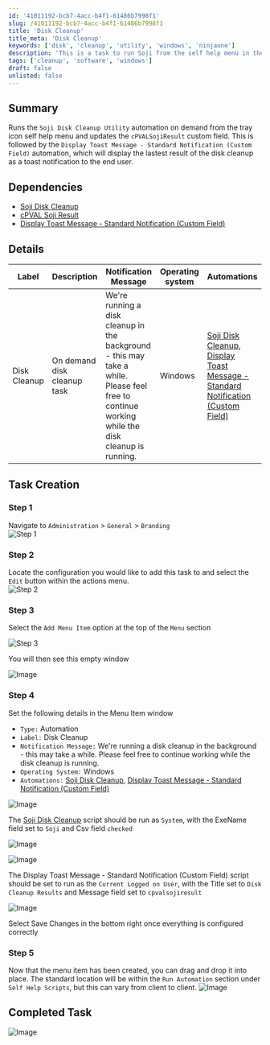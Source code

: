 ```yaml
---
id: '41011192-bcb7-4acc-b4f1-61486b7998f1'
slug: /41011192-bcb7-4acc-b4f1-61486b7998f1
title: 'Disk Cleanup'
title_meta: 'Disk Cleanup'
keywords: ['disk', 'cleanup', 'utility', 'windows', 'ninjaone']
description: 'This is a task to run Soji from the self help menu in the Ninja tray icon and display the results as a toast notification to the end user'
tags: ['cleanup', 'software', 'windows']
draft: false
unlisted: false
---
```


## Summary

Runs the `Soji Disk Cleanup Utility` automation on demand from the tray icon self help menu and updates the `cPVALSojiResult` custom field. This is followed by the `Display Toast Message - Standard Notification (Custom Field)` automation, which will display the lastest result of the disk cleanup as a toast notification to the end user.

## Dependencies

- [Soji Disk Cleanup](/docs/ef289b50-fe18-4114-93d0-680437f7c480)
- [cPVAL Soji Result](/docs/0d8c8069-8883-4135-b322-da61e1a932e0)
- [Display Toast Message - Standard Notification (Custom Field)](/docs/1ae78d4c-7ca4-4e20-af21-59cf0d366780)

## Details

| Label      | Description | Notification Message | Operating system | Automations |
| ---------- | ----------- | -------------------- | ---------------- | ----------- |
| Disk Cleanup | On demand disk cleanup task | We're running a disk cleanup in the background - this may take a while. Please feel free to continue working while the disk cleanup is running. | Windows | [Soji Disk Cleanup](/docs/ef289b50-fe18-4114-93d0-680437f7c480), [Display Toast Message - Standard Notification (Custom Field)](/docs/1ae78d4c-7ca4-4e20-af21-59cf0d366780) |

## Task Creation

### Step 1

Navigate to `Administration` > `General` > `Branding`  
![Step 1](../../../static/img/docs/disk-cleanup/image-8.png)

### Step 2

Locate the configuration you would like to add this task to and select the `Edit` button within the actions menu.  
![Step 2](../../../static/img/docs/disk-cleanup/image-9.png)

### Step 3

Select the `Add Menu Item` option at the top of the `Menu` section

![Step 3](../../../static/img/docs/disk-cleanup/image.png)

You will then see this empty window

![Image](../../../static/img/docs/disk-cleanup/image-1.png)

### Step 4

Set the following details in the Menu Item window

- `Type:` Automation
- `Label:` Disk Cleanup
- `Notification Message:` We're running a disk cleanup in the background - this may take a while. Please feel free to continue working while the disk cleanup is running.
- `Operating System:` Windows
- `Automations:` [Soji Disk Cleanup](/docs/ef289b50-fe18-4114-93d0-680437f7c480), [Display Toast Message - Standard Notification (Custom Field)](/docs/1ae78d4c-7ca4-4e20-af21-59cf0d366780)

![Image](../../../static/img/docs/disk-cleanup/image-2.png)

The [Soji Disk Cleanup](/docs/ef289b50-fe18-4114-93d0-680437f7c480) script should be run as `System`, with the ExeName field set to `Soji` and Csv field `checked`

![Image](../../../static/img/docs/disk-cleanup/image-3.png)

![Image](../../../static/img/docs/disk-cleanup/image-4.png)

The Display Toast Message - Standard Notification (Custom Field) script should be set to run as the `Current Logged on User`, with the Title set to `Disk Cleanup Results` and Message field set to `cpvalsojiresult`

![Image](../../../static/img/docs/disk-cleanup/image-5.png)

Select Save Changes in the bottom right once everything is configured correctly

### Step 5

Now that the menu item has been created, you can drag and drop it into place. The standard location will be within the `Run Automation` section under `Self Help Scripts`, but this can vary from client to client.
![Image](../../../static/img/docs/disk-cleanup/image-6.png)

## Completed Task

![Image](../../../static/img/docs/disk-cleanup/image-7.png)